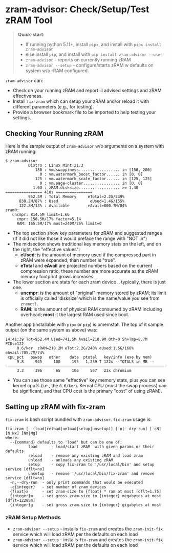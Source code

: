 # zram-advisor: Check/Setup/Test zRAM Tool
> **Quick-start**:
> * If running python 5.11+, install `pipx`, and install with `pipx install zram-advisor`
> * else install `pip`, and install with `pip install zram-advisor --user`
> * `zram-advisor` - reports on currently running zRAM 
> * `zram-advisor --setup` - configure/starts zRAM w defaults on system w/o rRAM configured.

`zram-advisor` can:
* Check on your running zRAM and report ill advised settings and zRAM effectiveness.
* Install `fix-zram` which can setup your zRAM and/or reload it with different parameters (e.g., for testing).
* Provide a browser bookmark file to be imported to help testing your settings.

## Checking Your Running zRAM
Here is the sample output of `zram-advisor` w/o arguments on a system with zRAM running:
```
$ zram-advisor 
          Distro : Linux Mint 21.3
             180 : vm.swappiness.................. in [150, 200]
               0 : vm.watermark_boost_factor...... in [0, 0]
             125 : vm.watermark_scale_factor...... in [125, 125]
               0 : vm.page-cluster................ in [0, 0]
            1.6G : zRAM.disksize.................. >= 1.4G
================ 410s ================
          952.4M : Total Memory     eTotal=2.2G/239%
      830.2M/87% : Used              eUsed=1.4G/155%
      122.3M/13% : Available        eAvail=800.7M/84%
zram0:
   uncmpr: 814.5M limit=1.6G
     cmpr: 158.5M/17% factor=5.14
     RAM: 165.5M/17% most=240M/25% limit=0

```
* The top section show key parameters for zRAM and suggested ranges (if it did not like those it would preface the range with "NOT in")
* The midsection shows traditional key memory stats on the left, and on the right, the "effective values":
  * **eUsed**: is the amount of memory used if the compressed part in zRAM were expanded; than number is "true".
  * **eTotal** and **eAvail** are projected numbers based on the current compression ratio; these number are more accurate as the zRAM memory footprint grows increases.
* The lower section are stats for each zram device .. typically, there is just one.
    * **uncmpr**: is the amount of "original" memory stored by zRAM; its limit is officially called 'disksize' which is the name/value you see from `zramctl`.
    * **RAM**: is the amount of physical RAM consumed by zRAM including overhead; **most** it the largest RAM used since boot.
    
Another app (installable with `pipx` or `pip`) is pmemstat. The top of it sample output (on the same system as above) was:
```
14:41:39 Tot=952.4M Used=741.5M Avail=210.9M Oth=0 Sh+Tmp=8.7M PIDs=122
     0.6/ker  zRAM=210.2M eTot:2.2G/240% eUsed:1.5G/166% eAvail:705.7M/74%
 cpu_pct   pswap   other    data  ptotal   key/info (exe by mem)
     9.8     945     100     195   1,239 T 122x --TOTALS in MB --
───────────────────────────────────────────────────────────────────────────
     3.3     396      65     106     567   23x chromium
```
* You can see those same "effective" key memory stats, plus you can see kernel cpu% (i.e., the `0.6/ker`). Kernal CPU (most the swap process) can be significant, and that CPU cost is the primary "cost" of using zRAM).

## Setting up zRAM with fix-zram
`fix-zram` is bash script bundled with `zram-advisor`. `fix-zram` usage is:
```
fix-zram [--(load|reload|unload|setup|unsetup)] [-n|--dry-run] [-cN] [N.Nx] [Nm|Ng]
where:
  --{command} defaults to 'load' but can be one of:
          load      - load/start zRAM  with given params or their defaults
          reload    - remove any existing zRAM and load zram
          unload    - unloads any existing zRAM
          setup     - copy fix-zram to '/usr/local/bin' and setup service [dflt=no]
          unsetup   - remove '/usr/local/bin/fix-zram' and remove service [dflt=no]
  -n,--dry-run  - only print commands that would be executed
  -c{integer}   - set number of zram devices
  {float}x      - set zram-size to {float} * ram at most [dflt=1.75]
  {integer}m    - set gross zram-size to {integer} megabytes at most [dflt=12288m]
  {integer}g    - set gross zram-size to {integer} gigabytes at most
```
### zRAM Setup Methods
* `zram-advisor --setup` - installs `fix-zram` and creates the `zram-init-fix` service which will load zRAM per the defaults on each load
* `zram-advisor --setup` - installs `fix-zram` and creates the `zram-init-fix` service which will load zRAM per the defaults on each load